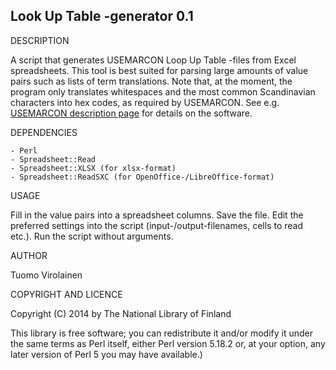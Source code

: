 Look Up Table -generator 0.1
-----------------------------

DESCRIPTION

A script that generates USEMARCON Loop Up Table -files from Excel spreadsheets. This tool is best suited for parsing large amounts of value pairs such as lists of term translations. Note that, at the moment, the program only translates whitespaces and the most common Scandinavian characters into hex codes, as required by USEMARCON. See e.g. [USEMARCON description page](http://www.nationallibrary.fi/libraries/format/usemarcon.html) for details on the software.

DEPENDENCIES
```
- Perl
- Spreadsheet::Read
- Spreadsheet::XLSX (for xlsx-format)
- Spreadsheet::ReadSXC (for OpenOffice-/LibreOffice-format)
```

USAGE

Fill in the value pairs into a spreadsheet columns. Save the file. Edit the preferred settings into the script (input-/output-filenames, cells to read etc.). Run the script without arguments.

AUTHOR

Tuomo Virolainen

COPYRIGHT AND LICENCE

Copyright (C) 2014 by The National Library of Finland

This library is free software; you can redistribute it and/or modify
it under the same terms as Perl itself, either Perl version 5.18.2 or,
at your option, any later version of Perl 5 you may have available.)
